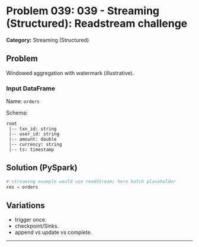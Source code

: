 # Problem 039: 039 - Streaming (Structured): Readstream challenge

**Category:** Streaming (Structured)

## Problem
Windowed aggregation with watermark (illustrative).

### Input DataFrame
Name: `orders`

Schema:
```
root
 |-- txn_id: string
 |-- user_id: string
 |-- amount: double
 |-- currency: string
 |-- ts: timestamp
```

## Solution (PySpark)
```python
# streaming example would use readStream; here batch placeholder
res = orders
```

## Variations
- trigger once.
- checkpoint/Sinks.
- append vs update vs complete.

---
